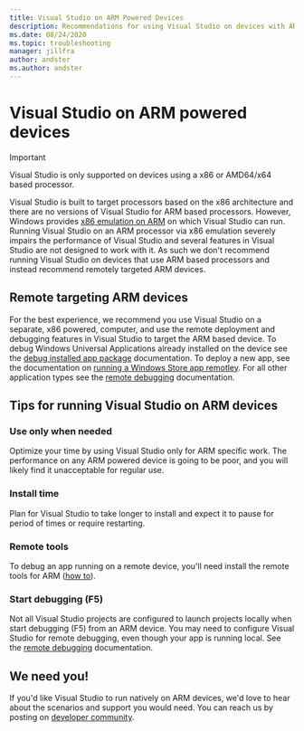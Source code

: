 ```yaml
---
title: Visual Studio on ARM Powered Devices 
description: Recommendations for using Visual Studio on devices with ARM based processors.
ms.date: 08/24/2020
ms.topic: troubleshooting
manager: jillfra
author: andster
ms.author: andster
---
```


# Visual Studio on ARM powered devices

> [!IMPORTANT]
> Visual Studio is only supported on devices using a x86 or AMD64/x64 based processor.

Visual Studio is built to target processors based on the x86 architecture and there are no versions of Visual Studio for ARM based processors. However, Windows provides [x86 emulation on ARM](https://docs.microsoft.com/windows/uwp/porting/apps-on-arm-x86-emulation) on which Visual Studio can run. Running Visual Studio on an ARM processor via x86 emulation severely impairs the performance of Visual Studio and several features in Visual Studio are not designed to work with it. As such we don't recommend running Visual Studio on devices that use ARM based processors and instead recommend remotely targeted ARM devices.

## Remote targeting ARM devices
For the best experience, we recommend you use Visual Studio on a separate, x86 powered, computer, and use the remote deployment and debugging features in Visual Studio to target the ARM based device. To debug Windows Universal Applications already installed on the device see the [debug installed app package](https://docs.microsoft.com/visualstudio/debugger/debug-installed-app-package?view=vs-2019) documentation. To deploy a new app, see the documentation on [running a Windows Store app remotley](https://docs.microsoft.com/visualstudio/debugger/run-windows-store-apps-on-a-remote-machine?view=vs-2019). For all other application types see the [remote debugging](https://docs.microsoft.com/visualstudio/debugger/remote-debugging?view=vs-2019) documentation.

## Tips for running Visual Studio on ARM devices

### Use only when needed
Optimize your time by using Visual Studio only for ARM specific work. The performance on any ARM powered device is going to be poor, and you will likely find it unacceptable for regular use.

### Install time
Plan for Visual Studio to take longer to install and expect it to pause for period of times or require restarting.
 
### Remote tools
To debug an app running on a remote device, you'll need install the remote tools for ARM ([how to](https://docs.microsoft.com/visualstudio/debugger/remote-debugging?view=vs-2019#download-and-install-the-remote-tools)).

### Start debugging (F5)
Not all Visual Studio projects are configured to launch projects locally when start debugging (F5) from an ARM device. You may need to configure Visual Studio for remote debugging, even though your app is running local. See the [remote debugging](https://docs.microsoft.com/visualstudio/debugger/remote-debugging?view=vs-2019) documentation.

## We need you! 
If you'd like Visual Studio to run natively on ARM devices, we'd love to hear about the scenarios and support you would need. You can reach us by posting on [developer community](https://developercommunity.visualstudio.com/idea/1161018/native-arm-support-for-visual-studio.html). 